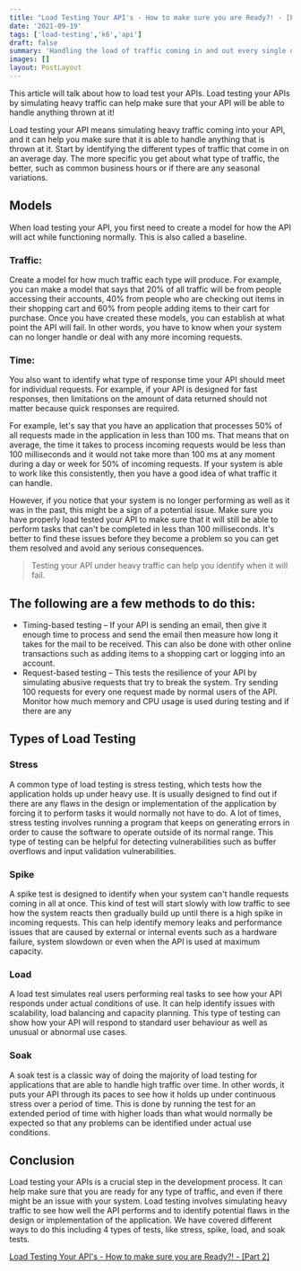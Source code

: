 ```yaml
---
title: "Load Testing Your API's - How to make sure you are Ready?! - [Part 1]"
date: '2021-09-19'
tags: ['load-testing','k6','api']
draft: false
summary: 'Handling the load of traffic coming in and out every single day is crucial to the success of your business. Load testing your APIs by simulating heavy traffic can help make sure that your API will be able to handle anything thrown at it!'
images: []
layout: PostLayout
---
```


This article will talk about how to load test your APIs. Load testing your APIs by simulating heavy traffic can help make sure that your API will be able to handle anything thrown at it!

Load testing your API means simulating heavy traffic coming into your API, and it can help you make sure that it is able to handle anything that is thrown at it. Start by identifying the different types of traffic that come in on an average day. The more specific you get about what type of traffic, the better, such as common business hours or if there are any seasonal variations.

## Models
When load testing your API, you first need to create a model for how the API will act while functioning normally. This is also called a baseline.

### Traffic:
Create a model for how much traffic each type will produce. For example, you can make a model that says that 20% of all traffic will be from people accessing their accounts, 40% from people who are checking out items in their shopping cart and 60% from people adding items to their cart for purchase. Once you have created these models, you can establish at what point the API will fail. In other words, you have to know when your system can no longer handle or deal with any more incoming requests.

### Time:
You also want to identify what type of response time your API should meet for individual requests. For example, if your API is designed for fast responses, then limitations on the amount of data returned should not matter because quick responses are required.

For example, let's say that you have an application that processes 50% of all requests made in the application in less than 100 ms. That means that on average, the time it takes to process incoming requests would be less than 100 milliseconds and it would not take more than 100 ms at any moment during a day or week for 50% of incoming requests. If your system is able to work like this consistently, then you have a good idea of what traffic it can handle.

However, if you notice that your system is no longer performing as well as it was in the past, this might be a sign of a potential issue. Make sure you have properly load tested your API to make sure that it will still be able to perform tasks that can't be completed in less than 100 milliseconds. It's better to find these issues before they become a problem so you can get them resolved and avoid any serious consequences.

> Testing your API under heavy traffic can help you identify when it will fail.


## The following are a few methods to do this:

- Timing-based testing – If your API is sending an email, then give it enough time to process and send the email then measure how long it takes for the mail to be received. This can also be done with other online transactions such as adding items to a  shopping cart or logging into an account.
- Request-based testing – This tests the resilience of your API by simulating abusive requests that try to break the system. Try sending 100 requests for every one request made by normal users of the API. Monitor how much memory and CPU usage is used during testing and if there are any

## Types of Load Testing
### Stress
A common type of load testing is stress testing, which tests how the application holds up under heavy use. It is usually designed to find out if there are any flaws in the design or implementation of the application by forcing it to perform tasks it would normally not have to do. A lot of times, stress testing involves running a program that keeps on generating errors in order to cause the software to operate outside of its normal range. This type of testing can be helpful for detecting vulnerabilities such as buffer overflows and input validation vulnerabilities.

### Spike
A spike test is designed to identify when your system can't handle requests coming in all at once. This kind of test will start slowly with low traffic to see how the system reacts then gradually build up until there is a high spike in incoming requests. This can help identify memory leaks and performance issues that are caused by external or internal events such as a hardware failure, system slowdown or even when the API is used at maximum capacity.

### Load
A load test simulates real users performing real tasks to see how your API responds under actual conditions of use. It can help identify issues with scalability, load balancing and capacity planning. This type of testing can show how your API will respond to standard user behaviour as well as unusual or abnormal use cases.

### Soak
A soak test is a classic way of doing the majority of load testing for applications that are able to handle high traffic over time. In other words, it puts your API through its paces to see how it holds up under continuous stress over a period of time. This is done by running the test for an extended period of time with higher loads than what would normally be expected so that any problems can be identified under actual use conditions.

## Conclusion
Load testing your APIs is a crucial step in the development process. It can help make sure that you are ready for any type of traffic, and even if there might be an issue with your system. Load testing involves simulating heavy traffic to see how well the API performs and to identify potential flaws in the design or implementation of the application. We have covered different ways to do this including 4 types of tests, like stress, spike, load, and soak tests.

[Load Testing Your API's - How to make sure you are Ready?! - [Part 2]](load-testing-your-apis-how-to-make-sure-youre-ready-part-2)